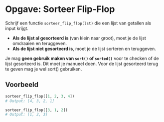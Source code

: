 # Opgave: Sorteer Flip-Flop

Schrijf een functie `sorteer_flip_flop(lst)` die een lijst van getallen als input krijgt.

- **Als de lijst al gesorteerd is** (van klein naar groot), moet je de lijst omdraaien en teruggeven.
- **Als de lijst niet gesorteerd is**, moet je de lijst sorteren en teruggeven.

Je mag **geen gebruik maken van `sort()` of `sorted()`** voor te checken of de lijst gesorteerd is. Dit moet je manueel doen. Voor de lijst gesorteerd terug te geven mag je wel sort() gebruiken.

## Voorbeeld

```python
sorteer_flip_flop([1, 2, 3, 4])
# Output: [4, 3, 2, 1]

sorteer_flip_flop([3, 1, 2])
# Output: [1, 2, 3]
```
